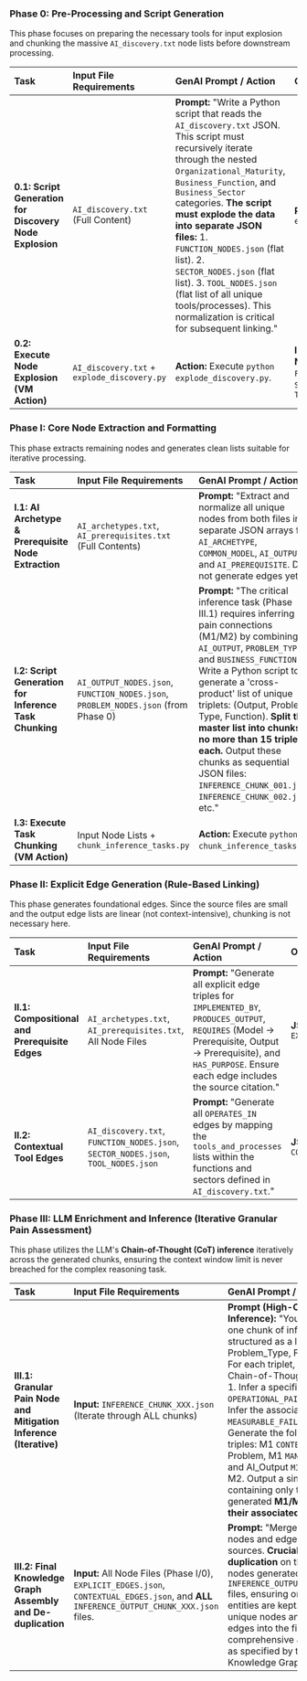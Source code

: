 ### Phase 0: Pre-Processing and Script Generation

This phase focuses on preparing the necessary tools for input explosion and chunking the massive `AI_discovery.txt` node lists before downstream processing.

| Task | Input File Requirements | GenAI Prompt / Action | Output |
| :--- | :--- | :--- | :--- |
| **0.1: Script Generation for Discovery Node Explosion** | `AI_discovery.txt` (Full Content) | **Prompt:** "Write a Python script that reads the `AI_discovery.txt` JSON. This script must recursively iterate through the nested `Organizational_Maturity`, `Business_Function`, and `Business_Sector` categories. **The script must explode the data into separate JSON files:** 1. `FUNCTION_NODES.json` (flat list). 2. `SECTOR_NODES.json` (flat list). 3. `TOOL_NODES.json` (flat list of all unique tools/processes). This normalization is critical for subsequent linking." | **Python Script:** `explode_discovery.py` |
| **0.2: Execute Node Explosion (VM Action)** | `AI_discovery.txt` + `explode_discovery.py` | **Action:** Execute `python explode_discovery.py`. | **Initial Flattened Nodes:** `FUNCTION_NODES.json`, `SECTOR_NODES.json`, `TOOL_NODES.json` |

### Phase I: Core Node Extraction and Formatting

This phase extracts remaining nodes and generates clean lists suitable for iterative processing.

| Task | Input File Requirements | GenAI Prompt / Action | Output |
| :--- | :--- | :--- | :--- |
| **I.1: AI Archetype & Prerequisite Node Extraction** | `AI_archetypes.txt`, `AI_prerequisites.txt` (Full Contents) | **Prompt:** "Extract and normalize all unique nodes from both files into separate JSON arrays for: `AI_ARCHETYPE`, `COMMON_MODEL`, `AI_OUTPUT`, and `AI_PREREQUISITE`. Do not generate edges yet." | **JSON Files:** `AI_ARCHETYPE_NODES.json`, `COMMON_MODEL_NODES.json`, `AI_OUTPUT_NODES.json`, `AI_PREREQUISITE_NODES.json` |
| **I.2: Script Generation for Inference Task Chunking** | `AI_OUTPUT_NODES.json`, `FUNCTION_NODES.json`, `PROBLEM_NODES.json` (from Phase 0) | **Prompt:** "The critical inference task (Phase III.1) requires inferring pain connections (M1/M2) by combining `AI_OUTPUT`, `PROBLEM_TYPE`, and `BUSINESS_FUNCTION`. Write a Python script to generate a 'cross-product' list of unique triplets: (Output, Problem Type, Function). **Split this master list into chunks of no more than 15 triplets each.** Output these chunks as sequential JSON files: `INFERENCE_CHUNK_001.json`, `INFERENCE_CHUNK_002.json`, etc." | **Python Script:** `chunk_inference_tasks.py` |
| **I.3: Execute Task Chunking (VM Action)** | Input Node Lists + `chunk_inference_tasks.py` | **Action:** Execute `python chunk_inference_tasks.py`. | **Chunked Input Files:** `INFERENCE_CHUNK_XXX.json` (e.g., 100+ files) |

### Phase II: Explicit Edge Generation (Rule-Based Linking)

This phase generates foundational edges. Since the source files are small and the output edge lists are linear (not context-intensive), chunking is not necessary here.

| Task | Input File Requirements | GenAI Prompt / Action | Output |
| :--- | :--- | :--- | :--- |
| **II.1: Compositional and Prerequisite Edges** | `AI_archetypes.txt`, `AI_prerequisites.txt`, All Node Files | **Prompt:** "Generate all explicit edge triples for `IMPLEMENTED_BY`, `PRODUCES_OUTPUT`, `REQUIRES` (Model -> Prerequisite, Output -> Prerequisite), and `HAS_PURPOSE`. Ensure each edge includes the source citation." | **JSON File:** `EXPLICIT_EDGES.json` |
| **II.2: Contextual Tool Edges** | `AI_discovery.txt`, `FUNCTION_NODES.json`, `SECTOR_NODES.json`, `TOOL_NODES.json` | **Prompt:** "Generate all `OPERATES_IN` edges by mapping the `tools_and_processes` lists within the functions and sectors defined in `AI_discovery.txt`." | **JSON File:** `CONTEXTUAL_EDGES.json` |

### Phase III: LLM Enrichment and Inference (Iterative Granular Pain Assessment)

This phase utilizes the LLM's **Chain-of-Thought (CoT) inference** iteratively across the generated chunks, ensuring the context window limit is never breached for the complex reasoning task.

| Task | Input File Requirements | GenAI Prompt / Action | Output |
| :--- | :--- | :--- | :--- |
| **III.1: Granular Pain Node and Mitigation Inference (Iterative)** | **Input:** `INFERENCE_CHUNK_XXX.json` (Iterate through ALL chunks) | **Prompt (High-Complexity Inference):** "You are receiving one chunk of inference tasks, structured as a list of (AI\_Output, Problem\_Type, Function) triplets. For each triplet, perform a Chain-of-Thought inference to: 1. Infer a specific `OPERATIONAL_PAIN_POINT` (M1). 2. Infer the associated `MEASURABLE_FAILURE_MODE` (M2). 3. Generate the following edge triples: M1 `CONTEXTUALIZED_BY` Problem, M1 `MANIFESTS_AS` M2, and AI\_Output `MITIGATES_FAILURE` M2. Output a single JSON file containing only the newly generated **M1/M2 nodes** and **their associated edge triples**." | **JSON Files (Chunked Output):** `INFERENCE_OUTPUT_CHUNK_XXX.json` |
| **III.2: Final Knowledge Graph Assembly and De-duplication** | **Input:** All Node Files (Phase I/0), `EXPLICIT_EDGES.json`, `CONTEXTUAL_EDGES.json`, and **ALL** `INFERENCE_OUTPUT_CHUNK_XXX.json` files. | **Prompt:** "Merge the generated nodes and edges from all sources. **Crucially, perform de-duplication** on the M1 and M2 nodes generated across the `INFERENCE_OUTPUT_CHUNK_XXX.json` files, ensuring only unique entities are kept. Combine all unique nodes and all generated edges into the final, single, comprehensive JSON structure as specified by the Integrated Knowledge Graph Structure." | **Final JSON File:** `E1S1_Knowledge_Graph_v1.0.json` |